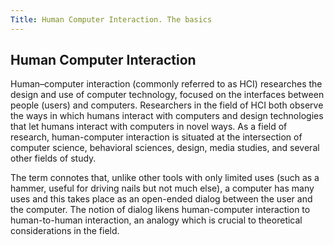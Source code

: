 ```yaml
---
Title: Human Computer Interaction. The basics
---
```

## Human Computer Interaction

Human–computer interaction (commonly referred to as HCI) researches the design and use of computer technology, focused on the interfaces between people (users) and computers. Researchers in the field of HCI both observe the ways in which humans interact with computers and design technologies that let humans interact with computers in novel ways. As a field of research, human-computer interaction is situated at the intersection of computer science, behavioral sciences, design, media studies, and several other fields of study.

The term connotes that, unlike other tools with only limited uses (such as a hammer, useful for driving nails but not much else), a computer has many uses and this takes place as an open-ended dialog between the user and the computer. The notion of dialog likens human-computer interaction to human-to-human interaction, an analogy which is crucial to theoretical considerations in the field.


